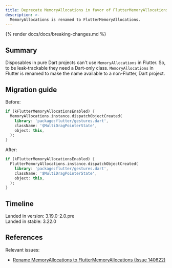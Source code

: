 ```yaml
---
title: Deprecate MemoryAllocations in favor of FlutterMemoryAllocations
description: >-
  MemoryAllocations is renamed to FlutterMemoryAllocations.
---
```


{% render docs/docs/breaking-changes.md %}

## Summary

Disposables in pure Dart projects can't use `MemoryAllocations` in Flutter. 
So, to be leak-trackable they need a Dart-only class.
`MemoryAllocations` in Flutter is renamed to make the name
available to a non-Flutter, Dart project.

## Migration guide

Before:

```dart 
if (kFlutterMemoryAllocationsEnabled) {
  MemoryAllocations.instance.dispatchObjectCreated(
    library: 'package:flutter/gestures.dart',
    className: '$MultiDragPointerState',
    object: this,
  );
}
```

After:

```dart 
if (kFlutterMemoryAllocationsEnabled) {
  FlutterMemoryAllocations.instance.dispatchObjectCreated(
    library: 'package:flutter/gestures.dart',
    className: '$MultiDragPointerState',
    object: this,
  );
}
```

## Timeline

Landed in version: 3.19.0-2.0.pre<br>
Landed in stable: 3.22.0

## References

Relevant issues:

* [Rename MemoryAllocations to FlutterMemoryAllocations (Issue 140622)][]

[Rename MemoryAllocations to FlutterMemoryAllocations (Issue 140622)]: {{site.repo.flutter}}/issues/140622
